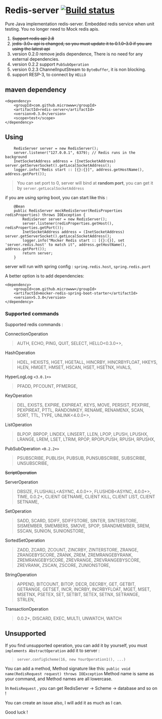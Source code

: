 # Redis-server [![Build status](https://ci.appveyor.com/api/projects/status/fu71vlj9n9bixadg/branch/dev?svg=true)](https://ci.appveyor.com/project/lichangshu/redis-mock)
Pure Java implementation redis-server. Embedded redis service when unit testing. You no longer need to Mock redis apis.

1. ~~Support redis api 2.8~~
2. ~~jedis-3.0+ api is changed, so you must update it to 0.1.0-3.0 if you are using the latest api~~
3. version 0.2.0 remove jedis dependence, There is no need for any external dependencies.
4. version 0.2.2 support `PubSubOperation` 
5. version 0.2.3 ChannelInputStream to `ByteBuffer`, it is non blocking.
6. support RESP-3, to connect by `HELLO`

## maven dependency

```
<dependency>
    <groupId>com.github.microwww</groupId>
    <artifactId>redis-server</artifactId>
    <version>0.3.0</version>
    <scope>test</scope>
</dependency>
```
## Using
```
    RedisServer server = new RedisServer();
    server.listener("127.0.0.1", 6379); // Redis runs in the background
    InetSocketAddress address = (InetSocketAddress) server.getServerSocket().getLocalSocketAddress();
    logger.info("Redis start :: [{}:{}]", address.getHostName(), address.getPort());
```
> You can set port to 0, server will bind at **random port**, you can get it by `server.getLocalSocketAddress`

if you are using spring boot, you can start like this :
```
    @Bean
    public RedisServer mockRedisServer(RedisProperties redisProperties) throws IOException {
        RedisServer server = new RedisServer();
        server.listener(redisProperties.getHost(), redisProperties.getPort());
        InetSocketAddress address = (InetSocketAddress) server.getServerSocket().getLocalSocketAddress();
        logger.info("Mocker Redis start :: [{}:{}], set 'server.redis.host' to match it", address.getHostName(), address.getPort());
        return server;
    }

```
server will run with spring config : `spring.redis.host`, `spring.redis.port`

A better option is to add dependencies:
```
<dependency>
    <groupId>com.github.microwww</groupId>
    <artifactId>mocker-redis-spring-boot-starter</artifactId>
    <version>5.3.0</version>
</dependency>
```

### Supported commands
Supported redis commands :

ConnectionOperation
>  AUTH, ECHO, PING, QUIT, SELECT, HELLO<0.3.0+>,

HashOperation
>  HDEL, HEXISTS, HGET, HGETALL, HINCRBY, HINCRBYFLOAT, HKEYS, HLEN, HMGET, HMSET, HSCAN, HSET, HSETNX, HVALS, 

HyperLogLog `<3.0.1+>`
>  PFADD, PFCOUNT, PFMERGE, 

KeyOperation
>  DEL, EXISTS, EXPIRE, EXPIREAT, KEYS, MOVE, PERSIST, PEXPIRE, PEXPIREAT, PTTL, RANDOMKEY, RENAME, RENAMENX, SCAN, SORT, TTL, TYPE, UNLINK<4.0.0+>,

ListOperation
>  BLPOP, BRPOP, LINDEX, LINSERT, LLEN, LPOP, LPUSH, LPUSHX, LRANGE, LREM, LSET, LTRIM, RPOP, RPOPLPUSH, RPUSH, RPUSHX, 

PubSubOperation `<0.2.2+>`
>  PSUBSCRIBE, PUBLISH, PUBSUB, PUNSUBSCRIBE, SUBSCRIBE, UNSUBSCRIBE, 

~~ScriptOperation~~

ServerOperation
>  DBSIZE, FLUSHALL<ASYNC, 4.0.0+>, FLUSHDB<ASYNC, 4.0.0+>, TIME, 0.0.2+, CLIENT GETNAME, CLIENT KILL, CLIENT LIST, CLIENT SETNAME,

SetOperation
>  SADD, SCARD, SDIFF, SDIFFSTORE, SINTER, SINTERSTORE, SISMEMBER, SMEMBERS, SMOVE, SPOP, SRANDMEMBER, SREM, SSCAN, SUNION, SUNIONSTORE, 

SortedSetOperation
>  ZADD, ZCARD, ZCOUNT, ZINCRBY, ZINTERSTORE, ZRANGE, ZRANGEBYSCORE, ZRANK, ZREM, ZREMRANGEBYRANK, ZREMRANGEBYSCORE, ZREVRANGE, ZREVRANGEBYSCORE, ZREVRANK, ZSCAN, ZSCORE, ZUNIONSTORE, 

StringOperation
>  APPEND, BITCOUNT, BITOP, DECR, DECRBY, GET, GETBIT, GETRANGE, GETSET, INCR, INCRBY, INCRBYFLOAT, MGET, MSET, MSETNX, PSETEX, SET, SETBIT, SETEX, SETNX, SETRANGE, STRLEN, 

TransactionOperation
> 0.0.2+, DISCARD, EXEC, MULTI, UNWATCH, WATCH

## Unsupported 
If you find unsupported operation, you can add it by yourself, you must `implements AbstractOperation` add it to server :
> `server.configScheme(16, new YourOperation1(), ...)` 

You can add a method, Method signature like this:
 `public void name(RedisRequest request) throws IOException`
Method name is same as your command, and Method names are all lowercase.

In `RedisRequest` , you can get RedisServer -> Scheme -> database and so on !

You can create an issue also, I will add it as much as I can.

Good luck !
